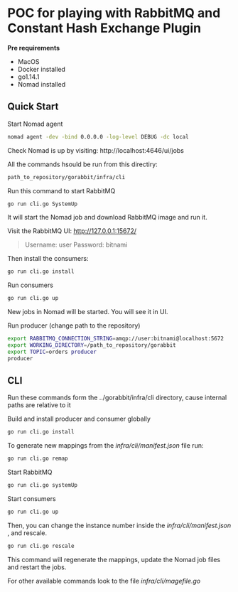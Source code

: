 # POC for playing with RabbitMQ and Constant Hash Exchange Plugin

**Pre requirements**

- MacOS
- Docker installed
- go1.14.1
- Nomad installed

## Quick Start

Start Nomad agent

```bash
nomad agent -dev -bind 0.0.0.0 -log-level DEBUG -dc local
```
Check Nomad is up by visiting: http://localhost:4646/ui/jobs

All the commands hsould be run from this directiry:

```bash
path_to_repository/gorabbit/infra/cli

```

Run this command to start RabbitMQ

```bash
go run cli.go SystemUp

```
It will start the Nomad job and download RabbitMQ image and run it.

Visit the RabbitMQ UI: http://127.0.0.1:15672/

> Username: user
Password: bitnami

Then install the consumers:

```bash
go run cli.go install

```

Run consumers

```bash
go run cli.go up

```

New jobs in Nomad will be started. You will see it in UI.

Run producer (change path to the repository)

```bash
export RABBITMQ_CONNECTION_STRING=amqp://user:bitnami@localhost:5672
export WORKING_DIRECTORY=/path_to_repository/gorabbit
export TOPIC=orders producer
producer
```

## CLI

Run these commands form the ../gorabbit/infra/cli directory, cause internal paths are relative to it

Build and install producer and consumer globally

```bash
go run cli.go install
```

To generate new mappings from the *infra/cli/manifest.json* file run:
```bash
go run cli.go remap

```
Start RabbitMQ

```bash
go run cli.go systemUp

```
Start consumers

```bash
go run cli.go up

```
Then, you can change the instance number inside the *infra/cli/manifest.json* , and rescale.

```bash
go run cli.go rescale

```
This command will regenerate the mappings, update the Nomad job files and restart the jobs.

For other available commands look to the file *infra/cli/magefile.go*